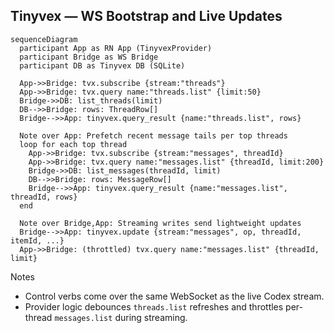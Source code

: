 ## Tinyvex — WS Bootstrap and Live Updates

```mermaid
sequenceDiagram
  participant App as RN App (TinyvexProvider)
  participant Bridge as WS Bridge
  participant DB as Tinyvex DB (SQLite)

  App->>Bridge: tvx.subscribe {stream:"threads"}
  App->>Bridge: tvx.query name:"threads.list" {limit:50}
  Bridge->>DB: list_threads(limit)
  DB-->>Bridge: rows: ThreadRow[]
  Bridge-->>App: tinyvex.query_result {name:"threads.list", rows}

  Note over App: Prefetch recent message tails per top threads
  loop for each top thread
    App->>Bridge: tvx.subscribe {stream:"messages", threadId}
    App->>Bridge: tvx.query name:"messages.list" {threadId, limit:200}
    Bridge->>DB: list_messages(threadId, limit)
    DB-->>Bridge: rows: MessageRow[]
    Bridge-->>App: tinyvex.query_result {name:"messages.list", threadId, rows}
  end

  Note over Bridge,App: Streaming writes send lightweight updates
  Bridge-->>App: tinyvex.update {stream:"messages", op, threadId, itemId, ...}
  App->>Bridge: (throttled) tvx.query name:"messages.list" {threadId, limit}
```

Notes
- Control verbs come over the same WebSocket as the live Codex stream.
- Provider logic debounces `threads.list` refreshes and throttles per-thread `messages.list` during streaming.

